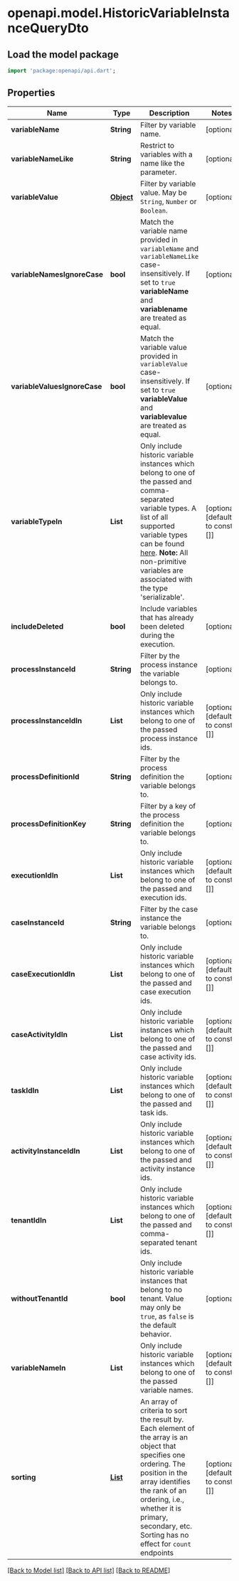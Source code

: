 # openapi.model.HistoricVariableInstanceQueryDto

## Load the model package
```dart
import 'package:openapi/api.dart';
```

## Properties
Name | Type | Description | Notes
------------ | ------------- | ------------- | -------------
**variableName** | **String** | Filter by variable name. | [optional] 
**variableNameLike** | **String** | Restrict to variables with a name like the parameter. | [optional] 
**variableValue** | [**Object**](.md) | Filter by variable value. May be `String`, `Number` or `Boolean`. | [optional] 
**variableNamesIgnoreCase** | **bool** | Match the variable name provided in `variableName` and `variableNameLike` case- insensitively. If set to `true` **variableName** and **variablename** are treated as equal. | [optional] 
**variableValuesIgnoreCase** | **bool** | Match the variable value provided in `variableValue` case-insensitively. If set to `true` **variableValue** and **variablevalue** are treated as equal. | [optional] 
**variableTypeIn** | **List<String>** | Only include historic variable instances which belong to one of the passed and comma- separated variable types. A list of all supported variable types can be found [here](https://docs.camunda.org/manual/7.20/user-guide/process-engine/variables/#supported-variable-values). **Note:** All non-primitive variables are associated with the type 'serializable'. | [optional] [default to const []]
**includeDeleted** | **bool** | Include variables that has already been deleted during the execution. | [optional] 
**processInstanceId** | **String** | Filter by the process instance the variable belongs to. | [optional] 
**processInstanceIdIn** | **List<String>** | Only include historic variable instances which belong to one of the passed  process instance ids. | [optional] [default to const []]
**processDefinitionId** | **String** | Filter by the process definition the variable belongs to. | [optional] 
**processDefinitionKey** | **String** | Filter by a key of the process definition the variable belongs to. | [optional] 
**executionIdIn** | **List<String>** | Only include historic variable instances which belong to one of the passed and  execution ids. | [optional] [default to const []]
**caseInstanceId** | **String** | Filter by the case instance the variable belongs to. | [optional] 
**caseExecutionIdIn** | **List<String>** | Only include historic variable instances which belong to one of the passed and  case execution ids. | [optional] [default to const []]
**caseActivityIdIn** | **List<String>** | Only include historic variable instances which belong to one of the passed and  case activity ids. | [optional] [default to const []]
**taskIdIn** | **List<String>** | Only include historic variable instances which belong to one of the passed and  task ids. | [optional] [default to const []]
**activityInstanceIdIn** | **List<String>** | Only include historic variable instances which belong to one of the passed and  activity instance ids. | [optional] [default to const []]
**tenantIdIn** | **List<String>** | Only include historic variable instances which belong to one of the passed and comma- separated tenant ids. | [optional] [default to const []]
**withoutTenantId** | **bool** | Only include historic variable instances that belong to no tenant. Value may only be `true`, as `false` is the default behavior. | [optional] 
**variableNameIn** | **List<String>** | Only include historic variable instances which belong to one of the passed  variable names. | [optional] [default to const []]
**sorting** | [**List<HistoricVariableInstanceQueryDtoSortingInner>**](HistoricVariableInstanceQueryDtoSortingInner.md) | An array of criteria to sort the result by. Each element of the array is                      an object that specifies one ordering. The position in the array                      identifies the rank of an ordering, i.e., whether it is primary, secondary,                      etc. Sorting has no effect for `count` endpoints | [optional] [default to const []]

[[Back to Model list]](../README.md#documentation-for-models) [[Back to API list]](../README.md#documentation-for-api-endpoints) [[Back to README]](../README.md)


